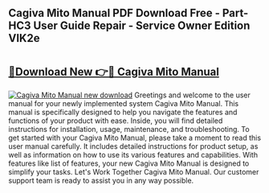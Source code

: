 ## Cagiva Mito Manual PDF Download Free - Part-HC3 User Guide Repair - Service Owner Edition VIK2e

# <h2><a href="http://cf25281.oget.top/?id=Cagiva+Mito+Manual">🔗Download New 👉🔴 Cagiva Mito Manual</a></h2>

[![Cagiva Mito Manual new download](https://i.imgur.com/5g1atiW.png)](http://cf25281.oget.top/?id=Cagiva+Mito+Manual)
Greetings and welcome to the user manual for your newly implemented system Cagiva Mito Manual. This manual is specifically designed to help you navigate the features and functions of your product with ease. Inside, you will find detailed instructions for installation, usage, maintenance, and troubleshooting. To get started with your Cagiva Mito Manual, please take a moment to read this user manual carefully. It includes detailed instructions for product setup, as well as information on how to use its various features and capabilities. With features like list of features, your new Cagiva Mito Manual is designed to simplify your tasks. Let's Work Together Cagiva Mito Manual. Our customer support team is ready to assist you in any way possible.
